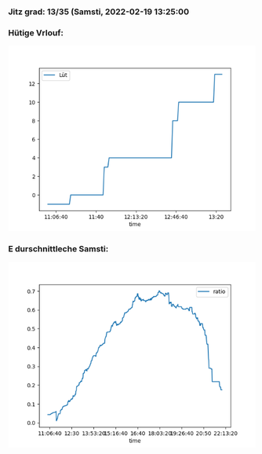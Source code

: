 ### Jitz grad: 13/35 (Samsti, 2022-02-19 13:25:00

### Hütige Vrlouf:
![Graph](Today.png)

### E durschnittleche Samsti:
![Graph](Samsti.png)